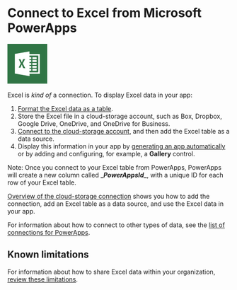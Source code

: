 <properties
	pageTitle="Overview of the Excel connection | Microsoft PowerApps"
	description="Display and update data in Excel by storing the workbook in a cloud-storage account and then connecting to the data from your app."
	services=""
	suite="powerapps"
	documentationCenter="na"
	authors="archnair"
	manager="anneta"
	editor=""
	tags=""/>

<tags
   ms.service="powerapps"
   ms.devlang="na"
   ms.topic="article"
   ms.tgt_pltfrm="na"
   ms.workload="na"
   ms.date="10/02/2016"
   ms.author="archanan"/>

# Connect to Excel from Microsoft PowerApps #

![Excel](./media/connection-excel/excelicon.png)

Excel is *kind of* a connection. To display Excel data in your app:

1. [Format the Excel data as a table](https://support.office.com/article/Create-an-Excel-table-in-a-worksheet-E81AA349-B006-4F8A-9806-5AF9DF0AC664).
1. Store the Excel file in a cloud-storage account, such as Box, Dropbox, Google Drive, OneDrive, and OneDrive for Business.
1. [Connect to the cloud-storage account](../add-manage-connections.md), and then add the Excel table as a data source.
1. Display this information in your app by [generating an app automatically](../get-started-create-from-data.md) or by adding and configuring, for example, a **Gallery** control.

Note: Once you connect to your Excel table from PowerApps, PowerApps will create a new column called **\__PowerAppsId__**, with a unique ID for each row of your Excel table.

[Overview of the cloud-storage connection](cloud-storage-blob-connections.md) shows you how to add the connection, add an Excel table as a data source, and use the Excel data in your app.

For information about how to connect to other types of data, see the [list of connections for PowerApps](../connections-list.md).

## Known limitations
For information about how to share Excel data within your organization, [review these limitations](./connections/cloud-storage-blob-connections.md#sharing-excel-tables).
